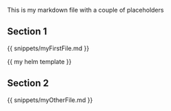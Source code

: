 This is my markdown file with a couple of placeholders

## Section 1 
{{ snippets/myFirstFile.md }}

{{ my helm template }}

## Section 2
{{ snippets/myOtherFile.md }}
